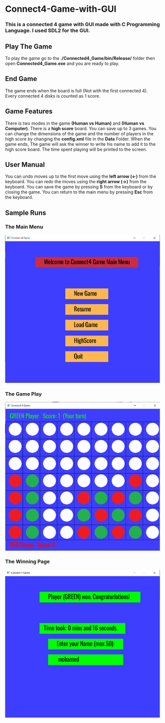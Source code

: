 # Connect4-Game-with-GUI

### This is a connected 4 game with GUI made with C Programming Language. I used SDL2 for the GUI.

## Play The Game

To play the game go to the **./Connected4_Game/bin/Release/** folder then open **Connected4_Game.exe** and you are ready to play.

## End Game

The game ends when the board is full (Not with the first connected 4). Every connected 4 disks is counted as 1 score.

## Game Features

There is two modes in the game **(Human vs Human)** and **(Human vs Computer)**. There is a **high score** board. You can save up to 3 games. You can change the dimensions of the game and the number of players in the high score by changing the **config.xml** file in the **Data** Folder. When the game ends, The game will ask the winner to write his name to add it to the high score board. The time spent playing will be printed to the screen.

## User Manual

You can undo moves up to the first move using the **left arrow (<-)** from the keyboard. You can redo the moves using the **right arrow (->)** from the keyboard. You can save the game by pressing **S** from the keyboard or by closing the game. You can return to the main menu by pressing **Esc** from the keyboard.

## Sample Runs

### The Main Menu
<img alt="Main Menu" src="Connect4_Game/images/mainMenu.png"> <br>
### The Game Play
<img alt="Game Play" src="Connect4_Game/images/gamePlay.png"> <br>
### The Winning Page
<img alt="Winning Page" src="Connect4_Game/images/winning.png">

